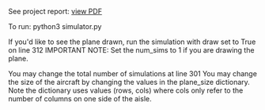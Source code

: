 See project report: [view PDF](./projectReport.pdf)

To run: 
        python3 simulator.py

If you'd like to see the plane drawn, run the simulation with draw set to True on line 312
IMPORTANT NOTE: Set the num_sims to 1 if you are drawing the plane. 

You may change the total number of simulations at line 301
You may change the size of the aircraft by changing the values in the plane_size dictionary. 
Note the dictionary uses values (rows, cols) where cols only refer to the number of columns on one side of the aisle. 
